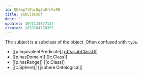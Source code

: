 ```yaml
---
id: QKEepTlPqcDgJw0fhRvPB
title: subClassOf
desc: ''
updated: 1671115877134
created: 1633204370355
---
```


The subject is a subclass of the object. Often confused with `type`.

- [[p.equivalentPredicate]] [rdfs:subClassOf](http://www.w3.org/2000/01/rdf-schema#subClassOf)
- [[p.hasDomain]] [[c.Class]]
- [[p.hasRange]] [[c.Class]]
- [[c.Sphere]] [[sphere.Ontological]]